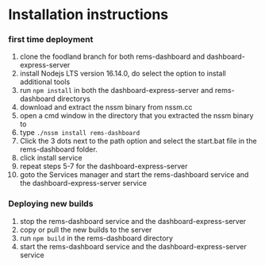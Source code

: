 # Installation instructions

### first time deployment

1. clone the foodland branch for both rems-dashboard and dashboard-express-server
2. install Nodejs LTS version 16.14.0, do select the option to install additional tools
3. run `npm install` in both the dashboard-express-server and rems-dashboard directorys
4. download and extract the nssm binary from nssm.cc
5. open a cmd window in the directory that you extracted the nssm binary to
6. type `./nssm install rems-dashboard`
7. Click the 3 dots next to the path option and select the start.bat file in the rems-dashboard folder.
8. click install service
9. repeat steps 5-7 for the dashboard-express-server
10. goto the Services manager and start the rems-dashboard service and the dashboard-express-server service

### Deploying new builds

1. stop the rems-dashboard service and the dashboard-express-server
2. copy or pull the new builds to the server
3. run `npm build` in the rems-dashboard directory
4. start the rems-dashboard service and the dashboard-express-server service

